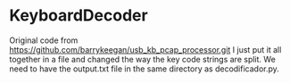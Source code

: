 # KeyboardDecoder
Original code from https://github.com/barrykeegan/usb_kb_pcap_processor.git
I just put it all together in a file and changed the way the key code strings are split.
We need to have the output.txt file in the same directory as decodificador.py.
